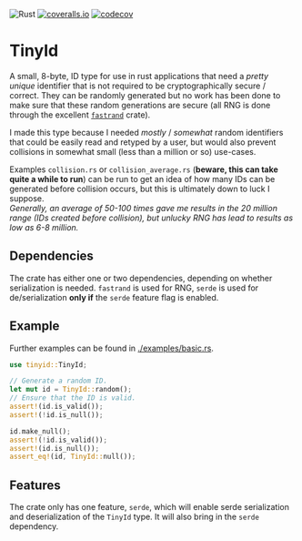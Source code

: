 <!--
 Copyright (c) 2022 Tony Barbitta
 
 This Source Code Form is subject to the terms of the Mozilla Public
 License, v. 2.0. If a copy of the MPL was not distributed with this
 file, You can obtain one at http://mozilla.org/MPL/2.0/.
-->

![Rust](https://github.com/tonyb983/tinyid/actions/workflows/rust_cached.yml/badge.svg)
[![coveralls.io](https://coveralls.io/repos/github/tonyb983/tinyid/badge.svg?branch=main)](https://coveralls.io/github/tonyb983/tinyid?branch=main)
[![codecov](https://codecov.io/gh/tonyb983/tinyid/branch/main/graph/badge.svg?token=TKNPNKU8IC)](https://codecov.io/gh/tonyb983/tinyid)

# TinyId

A small, 8-byte, ID type for use in rust applications that need a *pretty unique* identifier that is not required to be cryptographically secure / correct. They can be randomly generated but no work has been done to make sure that these random generations are secure (all RNG is done through the excellent [`fastrand`](https://crates.io/crates/fastrand) crate).

I made this type because I needed *mostly* / *somewhat* random identifiers that could be easily read and retyped by a user, but would also prevent collisions in somewhat small (less than a million or so) use-cases.

Examples `collision.rs` or `collision_average.rs` (**beware, this can take quite a while to run**) can be run to get an idea of how many IDs can be generated before collision occurs, but this is ultimately down to luck I suppose.  
*Generally, an average of 50-100 times gave me results in the 20 million range (IDs created before collision), but unlucky RNG has lead to results as low as 6-8 million.*

## Dependencies
The crate has either one or two dependencies, depending on whether serialization is needed. `fastrand` is used for RNG, `serde` is used for de/serialization **only if** the `serde` feature flag is enabled.

## Example
Further examples can be found in [./examples/basic.rs](./examples/basic.rs).


```rust
use tinyid::TinyId;

// Generate a random ID.
let mut id = TinyId::random();
// Ensure that the ID is valid.
assert!(id.is_valid());
assert!(!id.is_null());

id.make_null();
assert!(!id.is_valid());
assert!(id.is_null());
assert_eq!(id, TinyId::null());
```

## Features
The crate only has one feature, `serde`, which will enable serde serialization and deserialization of the `TinyId` type. It will also bring in the `serde` dependency.